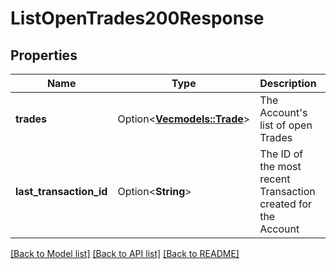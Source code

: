 # ListOpenTrades200Response

## Properties

Name | Type | Description | Notes
------------ | ------------- | ------------- | -------------
**trades** | Option<[**Vec<models::Trade>**](Trade.md)> | The Account's list of open Trades | [optional]
**last_transaction_id** | Option<**String**> | The ID of the most recent Transaction created for the Account | [optional]

[[Back to Model list]](../README.md#documentation-for-models) [[Back to API list]](../README.md#documentation-for-api-endpoints) [[Back to README]](../README.md)


